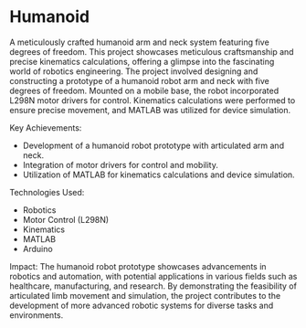 # Humanoid
A meticulously crafted humanoid arm and neck system featuring five degrees of freedom. This project showcases meticulous craftsmanship and precise kinematics calculations, offering a glimpse into the fascinating world of robotics engineering.
The project involved designing and constructing a prototype of a humanoid robot arm and neck with five degrees of freedom. Mounted on a mobile base, the robot incorporated L298N motor drivers for control. Kinematics calculations were performed to ensure precise movement, and MATLAB was utilized for device simulation.

Key Achievements:
- Development of a humanoid robot prototype with articulated arm and neck.
- Integration of motor drivers for control and mobility.
- Utilization of MATLAB for kinematics calculations and device simulation.

Technologies Used:
- Robotics
- Motor Control (L298N)
- Kinematics
- MATLAB
- Arduino

Impact:
The humanoid robot prototype showcases advancements in robotics and automation, with potential applications in various fields such as healthcare, manufacturing, and research. By demonstrating the feasibility of articulated limb movement and simulation, the project contributes to the development of more advanced robotic systems for diverse tasks and environments.
